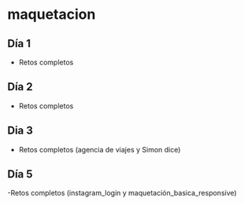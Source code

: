 # maquetacion


## Día 1

- Retos completos

## Día 2

- Retos completos


## Dia 3

- Retos completos (agencia de viajes y Simon dice)


## Día 5

-Retos completos (instagram_login y maquetación_basica_responsive)
